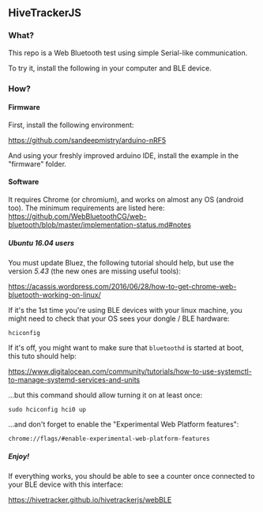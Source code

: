 ## HiveTrackerJS

### What?

This repo is a Web Bluetooth test using simple Serial-like communication.

To try it, install the following in your computer and BLE device.


### How?

#### Firmware

First, install the following environment:

https://github.com/sandeepmistry/arduino-nRF5

And using your freshly improved arduino IDE, install the example in the "firmware" folder.



#### Software

It requires Chrome (or chromium), and works on almost any OS (android too).
The minimum requirements are listed here:
https://github.com/WebBluetoothCG/web-bluetooth/blob/master/implementation-status.md#notes

##### Ubuntu 16.04 users

You must update Bluez, the following tutorial should help, but use the version *5.43* (the new ones are missing useful tools):

https://acassis.wordpress.com/2016/06/28/how-to-get-chrome-web-bluetooth-working-on-linux/

If it's the 1st time you're using BLE devices with your linux machine, you might need to check that your OS sees your dongle / BLE hardware:

    hciconfig

If it's off, you might want to make sure that `bluetoothd` is started at boot, this tuto should help:

https://www.digitalocean.com/community/tutorials/how-to-use-systemctl-to-manage-systemd-services-and-units

...but this command should allow turning it on at least once:

    sudo hciconfig hci0 up



...and don't forget to enable the "Experimental Web Platform features":

    chrome://flags/#enable-experimental-web-platform-features


##### Enjoy!

If everything works, you should be able to see a counter once connected to your BLE device with this interface:

https://hivetracker.github.io/hivetrackerjs/webBLE

